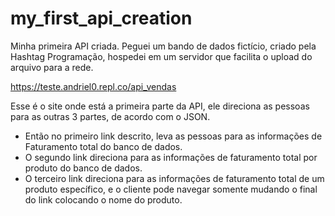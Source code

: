 # my_first_api_creation

Minha primeira API criada. Peguei um bando de dados fictício, criado pela Hashtag Programação, hospedei em um servidor que facilita o upload do arquivo para a rede.

https://teste.andriel0.repl.co/api_vendas

Esse é o site onde está a primeira parte da API, ele direciona as pessoas para as outras 3 partes, de acordo com o JSON.
- Então no primeiro link descrito, leva as pessoas para as informações de Faturamento total do banco de dados.
- O segundo link direciona para as informações de faturamento total por produto do banco de dados.
- O terceiro link direciona para as informações de faturamento total de um produto específico, e o cliente pode navegar somente mudando o final do link colocando o nome do produto.
